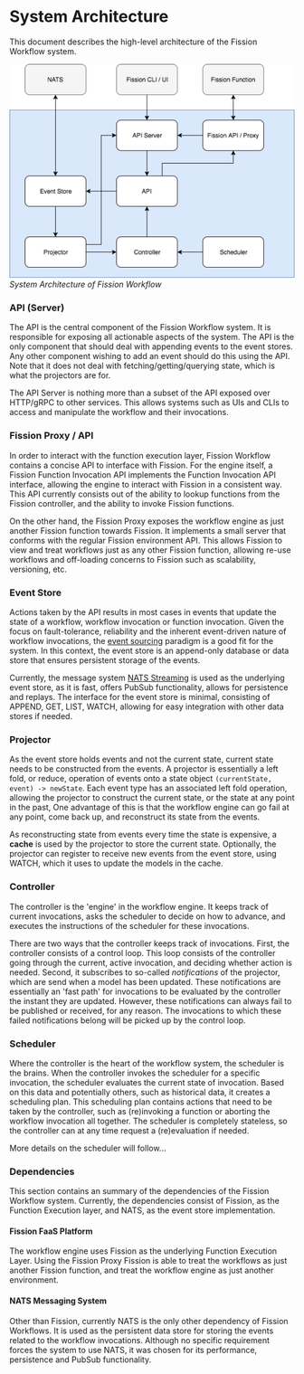 # System Architecture

This document describes the high-level architecture of the Fission Workflow system.

![System Architecture](./assets/sysarch.png)
*System Architecture of Fission Workflow*

### API (Server)
The API is the central component of the Fission Workflow system.
It is responsible for exposing all actionable aspects of the system.
The API is the only component that should deal with appending events to the event stores.
Any other component wishing to add an event should do this using the API.
Note that it does not deal with fetching/getting/querying state, which is what the projectors are for.

The API Server is nothing more than a subset of the API exposed over HTTP/gRPC to other services.
This allows systems such as UIs and CLIs to access and manipulate the workflow and their invocations.

### Fission Proxy / API
In order to interact with the function execution layer, Fission Workflow contains a concise API to interface with Fission.
For the engine itself, a Fission Function Invocation API implements the Function Invocation API interface, allowing the engine to interact with Fission in a consistent way.
This API currently consists out of the ability to lookup functions from the Fission controller, and the ability to invoke Fission functions. 

On the other hand, the Fission Proxy exposes the workflow engine as just another Fission function towards Fission.
It implements a small server that conforms with the regular Fission environment API.
This allows Fission to view and treat workflows just as any other Fission function, allowing re-use workflows and off-loading concerns to Fission such as scalability, versioning, etc. 

### Event Store
Actions taken by the API results in most cases in events that update the state of a workflow, workflow invocation or function invocation.
Given the focus on fault-tolerance, reliability and the inherent event-driven nature of workflow invocations, the [event sourcing](https://martinfowler.com/eaaDev/EventSourcing.html) paradigm is a good fit for the system.
In this context, the event store is an append-only database or data store that ensures persistent storage of the events.

Currently, the message system [NATS Streaming](http://nats.io/documentation/streaming/nats-streaming-intro/) is used as the underlying event store, as it is fast, offers PubSub functionality, allows for persistence and replays.
The interface for the event store is minimal, consisting of APPEND, GET, LIST, WATCH, allowing for easy integration with other data stores if needed.

### Projector
As the event store holds events and not the current state, current state needs to be constructed from the events.
A projector is essentially a left fold, or reduce, operation of events onto a state object `(currentState, event) -> newState`.
Each event type has an associated left fold operation, allowing the projector to construct the current state, or the state at any point in the past, 
One advantage of this is that the workflow engine can go fail at any point, come back up, and reconstruct its state from the events.

As reconstructing state from events every time the state is expensive, a **cache** is used by the projector to store the current state.
Optionally, the projector can register to receive new events from the event store, using WATCH, which it uses to update the models in the cache.   

### Controller
The controller is the 'engine' in the workflow engine.
It keeps track of current invocations, asks the scheduler to decide on how to advance, and executes the instructions of the scheduler for these invocations.

There are two ways that the controller keeps track of invocations.
First, the controller consists of a control loop.
This loop consists of the controller going through the current, active invocation, and deciding whether action is needed.
Second, it subscribes to so-called *notifications* of the projector, which are send when a model has been updated.
These notifications are essentially an 'fast path' for invocations to be evaluated by the controller the instant they are updated.
However, these notifications can always fail to be published or received, for any reason.
The invocations to which these failed notifications belong will be picked up by the control loop.  

### Scheduler
Where the controller is the heart of the workflow system, the scheduler is the brains.
When the controller invokes the scheduler for a specific invocation, the scheduler evaluates the current state of invocation.
Based on this data and potentially others, such as historical data, it creates a scheduling plan.
This scheduling plan contains actions that need to be taken by the controller, such as (re)invoking a function or aborting the workflow invocation all together.
The scheduler is completely stateless, so the controller can at any time request a (re)evaluation if needed. 

More details on the scheduler will follow...

### Dependencies
This section contains an summary of the dependencies of the Fission Workflow system. 
Currently, the dependencies consist of Fission, as the Function Execution layer, and NATS, as the event store implementation.

#### Fission FaaS Platform
The workflow engine uses Fission as the underlying Function Execution Layer.
Using the Fission Proxy Fission is able to treat the workflows as just another Fission function, and treat the workflow engine as just another environment. 

#### NATS Messaging System 
Other than Fission, currently NATS is the only other dependency of Fission Workflows.
It is used as the persistent data store for storing the events related to the workflow invocations.
Although no specific requirement forces the system to use NATS, it was chosen for its performance, persistence and PubSub functionality.
